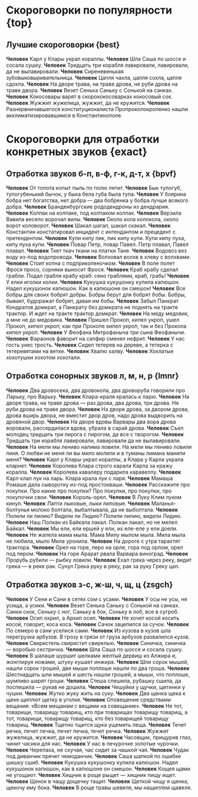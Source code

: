 # Скороговорки по популярности {top}

## Лучшие скороговорки {best}

**Человек** Карл у Клары украл кораллы.
**Человек** Шла Саша по шоссе и сосала сушку.
**Человек** Тридцать три корабля лавировали, лавировали, да не вылавировали.
**Человек** Сиреневенькая зубовыковыривательница.
**Человек** Цапля чахла, цапля сохла, цапля сдохла.
**Человек** На дворе трава, на траве дрова, не руби дрова на траве двора.
**Человек** Везет Сенька Саньку с Сонькой на санках.
**Человек** Кокосовары варят в скорококосоварках кокосовый сок.
**Человек** Жужжит жужелица, жужжит, да не кружится.
**Человек** Разнервничавшегося конституционалиста Пропроколокропенко нашли акклиматизировавшимся в Константинополе.

# Скороговорки для отработки конкретных звуков {exact}

## Отработка звуков б-п, в-ф, г-к, д-т, х {bpvf}

**Человек** От топота копыт пыль по полю летит.
**Человек** Бык тупогуб, тупогубенький бычок, у быка бела губа была тупа.
**Человек** У боярина бобра нет богатства, нет добра — два бобренка у бобра лучше всякого добра.
**Человек** Бранденбургские рододендроны из дендрария.
**Человек** Колпак на колпаке, под колпаком колпак.
**Человек** Верзила Вавила весело ворочал вилы.
**Человек** Около кола колокола, около ворот коловорот.
**Человек** Шакал шагал, шакал скакал.
**Человек** Константин констатировал инцидент с интендантом и прецедент с претендентом.
**Человек** Купи кипу пик, пик кипу купи. Купи кипу пуха, кипу пуха купи.
**Человек** Повар Петр, повар Павел. Петр плавал, Павел плавал.
**Человек** Ткет ткач ткани на платки Тане.
**Человек** Водовоз вез воду из-под водопровода.
**Человек** Волховал волхв в хлеву с волхвами.
**Человек** Стоит копна с подприкопеночком.
**Человек** В поле полет Фрося просо, сорняки выносит Фрося.
**Человек** Краб крабу сделал грабли. Подал грабли крабу краб: сено граблями, краб, грабь!
**Человек** У елки иголки колки.
**Человек** Кукушка кукушонку купила капюшон. Надел кукушонок капюшон. Как в капюшоне он смешон!
**Человек** Все бобры для своих бобрят добры. Бобры берут для бобрят бобы. Бобры, бывает, будоражат бобрят, давая им бобы.
**Человек** Забыл Панкрат Кондратов домкрат, а Панкрату без домкрата не поднять на тракте трактор. И ждет на тракте трактор домкрат.
**Человек** На меду медовик, а мне не до медовика.
**Человек** Пришел Прокоп, кипел укроп, ушел Прокоп, кипел укроп; как при Прокопе кипел укроп, так и без Прокопа кипел укроп.
**Человек** У Феофана Митрофаныча три сына Феофанычи.
**Человек** Фараонов фаворит на сапфир сменял нефрит.
**Человек** У нас гость унес трость.
**Человек** Сидел тетерев на дереве, а тетерка с тетеревятами на ветке.
**Человек** Хвалю халву.
**Человек** Хохлатые хохотушки хохотом хохотали.

## Отработка сонорных звуков л, м, н, р {lmnr}

**Человек** Два дровосека, два дровокола, два дроворуба говорили про Ларьку, про Варьку.
**Человек** Клара-краля кралась к ларю.
**Человек** На дворе трава, на траве дрова — раз дрова, два дрова, три дрова. Не руби дрова на траве двора.
**Человек** На дворе дрова, за двором дрова, дрова вширь двора, не вместит двор дров, надо дрова выдворить на дровяной двор.
**Человек** На дворе вдовы Варвары два вора дрова воровали, рассердилася вдова, убрала в сарай дрова.
**Человек** Съел молодец тридцать три пирога с пирогом, да все с творогом.
**Человек** Тридцать три корабля лавировали, лавировали да не вылавировали.
**Человек** На мели мы лениво налима ловили. На мели мы лениво ловили линя. О любви не меня ли вы мило молили и в туманы лимана манили меня?
**Человек** Карл у Клары украл кораллы, а Клара у Карла украла кларнет.
**Человек** Королева Клара строго карала Карла за кражу коралла.
**Человек** Королева кавалеру подарила каравеллу.
**Человек** Карл клал лук на ларь. Клара крала лук с ларя.
**Человек** Мамаша Ромаше дала сыворотку из-под простокваши.
**Человек** Расскажите про покупки. Про какие про покупки? Про покупки, про покупки, про покупочки свои.
**Человек** Король-орел.
**Человек** В Луку Клим луком кинул.
**Человек** Лапти лыковые, лыки липовые.
**Человек** Маланья-болтунья молоко болтала, выбалтывала, да не выболтала.
**Человек** Полили ли лилию? Видели ли Лидию? Полили лилию, видели Лидию.
**Человек** Наш Полкан из Байкала лакал. Полкан лакал, но не мелел Байкал.
**Человек** Мы ели, ели ершей у ели, их еле-еле у ели доели.
**Человек** Не жалела мама мыла. Мама Милу мылом мыла. Мила мыла не любила, мыло Мила уронила.
**Человек** На дороге с утра тарахтят трактора.
**Человек** Орел на горе, перо на орле, гора под орлом, орел под пером.
**Человек** На горе Арарат рвала Варвара виноград.
**Человек** Прорубь рубили — рыбку ловили.
**Человек** Ехал грека через реку, видит грека — в реке рак. Сунул Грека руку в реку, рак за руку Греку цап.

## Отработка звуков з-с, ж-ш, ч, щ, ц {zsgch}

**Человек** У Сени и Сани в сетях сом с усами.
**Человек** У осы не усы, не усища, а усики.
**Человек** Везет Сенька Саньку с Сонькой на санках. Санки скок, Сеньку с ног, Саньку в бок, Соньку в лоб, все в сугроб.
**Человек** Осип охрип, а Архип осип.
**Человек** Не хочет косой косить косой, говорит, коса коса.
**Человек** Сачок зацепился за сучок.
**Человек** По семеро в сани уселися сами.
**Человек** Из кузова в кузов шла перегрузка арбузов. В грозу в грязи от груза арбузов развалился кузов.
**Человек** Свиристель свиристит свирелью.
**Человек** Синичка, синичка — воробью сестричка.
**Человек** Шла Саша по шоссе и сосала сушку.
**Человек** В шалаше шуршит шелками желтый дервиш из Алжира и, жонглируя ножами, штуку кушает инжира.
**Человек** Шли сорок мышей, нашли сорок грошей, две мыши поплоше нашли по два гроша.
**Человек** Шестнадцать шли мышей и шесть нашли грошей, а мыши, что поплоше, шумливо шарят гроши.
**Человек** Стеша спешила, рубашку сшила, да поспешила — рукав не дошила.
**Человек** Чешуйки у щучки, щетинки у чушки.
**Человек** Жутко жуку жить на суку.
**Человек** Два щенка щека к щеке щиплют щетку в уголке.
**Человек** Оповещение средствами вещания: «Всем мещанам с вещами на совещание».
**Человек** Не тот, товарищи, товарищу товарищ, кто при товарищах товарищу товарищ, а тот, товарищи, товарищу товарищ, кто без товарищей товарищу товарищ.
**Человек** Тщетно тщится щука ущемить леща.
**Человек** Течет речка, печет печка, печет печка, течет речка.
**Человек** Жужжит жужелица, жужжит, да не кружится.
**Человек** Часовщик, прищурив глаз, чинит часики для нас.
**Человек** У нас в печурочке золотые чурочки.
**Человек** Черепаха, не скучая, час сидит за чашкой чая.
**Человек** Чудак под диванчик прячет чемоданчик.
**Человек** Саша шапкой по ошибке шишку сшиб.
**Человек** Кукушка кукушонку купила капюшон. Надел кукушонок капюшон, как в капюшоне он смешон.
**Человек** Кощея щами не угощают.
**Человек** Хищник в роще рыщет — хищник пищу ищет.
**Человек** Щенок в чащу дощечку тащит.
**Человек** Щеткой чищу я щенка, щекочу ему бока.
**Человек** В роще травы шевеля, мы нащиплем щавеля.